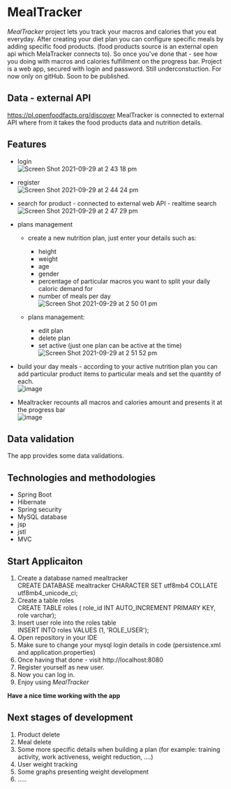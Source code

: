 # MealTracker

_MealTracker_  project lets you track your macros and calories that you eat everyday.
After creating your diet plan you can configure specific meals by adding specific food products. (food products source is an external open api which MelaTracker connects to).
So once you've done that - see how you doing with macros and calories fulfillment on the progress bar.
Project is a web app, secured with login and password.
Still underconstuction. 
For now only on gitHub. Soon to be published.


## Data - external API
https://pl.openfoodfacts.org/discover
MealTracker is connected to external API where from it takes the food products data and nutrition details.


## Features

* login <br>
![Screen Shot 2021-09-29 at 2 43 18 pm](https://user-images.githubusercontent.com/83308656/135272280-5c06a6b4-b7d0-45f4-8552-91ca3786a8c2.png)


* register <br>
![Screen Shot 2021-09-29 at 2 44 24 pm](https://user-images.githubusercontent.com/83308656/135272312-a18c7930-0f8c-4c34-836f-54c473a13897.png)


* search for product - connected to external web API - realtime search <br>
![Screen Shot 2021-09-29 at 2 47 29 pm](https://user-images.githubusercontent.com/83308656/135272345-a28c3a4e-5c52-40af-b0ec-e0c14b5336d0.png)


* plans management
    * create a new nutrition plan, just enter your details such as:
      *  height
      *  weight
      *  age
      *  gender
      *  percentage of particular macros you want to split your daily caloric demand for
      *  number of meals per day <br>
![Screen Shot 2021-09-29 at 2 50 01 pm](https://user-images.githubusercontent.com/83308656/135272431-36b68dbe-cd59-4178-ae66-fdb5b8dfe277.png)


    * plans management:
      * edit plan
      * delete plan
      * set active (just one plan can be active at the time) <br>
![Screen Shot 2021-09-29 at 2 51 52 pm](https://user-images.githubusercontent.com/83308656/135272460-7758655d-f5eb-4016-bd36-9ae18e4545a1.png)


 * build your day meals - according to your active nutrition plan you can add particular product items to 
 particular meals and set the quantity of each. <br>
 ![image](https://user-images.githubusercontent.com/83308656/135272972-f5581fa6-46a8-4e3a-befb-190e2a183804.png)

 
 * Mealtracker recounts all macros and calories amount and presents it at the progress bar <br>
 ![image](https://user-images.githubusercontent.com/83308656/135273057-6f31165e-b0c9-416d-953a-b99d06192f81.png)



## Data validation

The app provides some data validations.<br>


## Technologies and methodologies

* Spring Boot
* Hibernate
* Spring security
* MySQL database
* jsp
* jstl
* MVC

## Start Applicaiton

1. Create a database named mealtracker <br>
CREATE DATABASE mealtracker
CHARACTER SET utf8mb4
COLLATE utf8mb4_unicode_ci; 
2. Create a table roles <br>
CREATE TABLE roles (
role_id INT AUTO_INCREMENT PRIMARY KEY,
role varchar);
3. Insert user role into the roles table <br>
INSERT INTO roles VALUES (1, 'ROLE_USER');
4. Open repository in your IDE
5. Make sure to change your mysql login details in code (persistence.xml and application.properties)
6. Once having that done - visit http://localhost:8080
7. Register yourself as new user.
8. Now you can log in.
9. Enjoy using _MealTracker_


**Have a nice time working with the app**


## Next stages of development

1. Product delete
2. Meal delete
3. Some more specific details when building a plan (for example: training activity, work activeness, weight reduction, ....)
4. User weight tracking
5. Some graphs presenting weight development
6. .....

